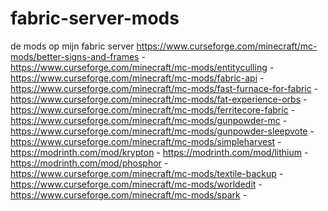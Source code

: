 # fabric-server-mods
de mods op mijn fabric server
https://www.curseforge.com/minecraft/mc-mods/better-signs-and-frames -
https://www.curseforge.com/minecraft/mc-mods/entityculling -
https://www.curseforge.com/minecraft/mc-mods/fabric-api -
https://www.curseforge.com/minecraft/mc-mods/fast-furnace-for-fabric -
https://www.curseforge.com/minecraft/mc-mods/fat-experience-orbs -
https://www.curseforge.com/minecraft/mc-mods/ferritecore-fabric -
https://www.curseforge.com/minecraft/mc-mods/gunpowder-mc -
https://www.curseforge.com/minecraft/mc-mods/gunpowder-sleepvote -
https://www.curseforge.com/minecraft/mc-mods/simpleharvest -
https://modrinth.com/mod/krypton -
https://modrinth.com/mod/lithium -
https://modrinth.com/mod/phosphor -
https://www.curseforge.com/minecraft/mc-mods/textile-backup -
https://www.curseforge.com/minecraft/mc-mods/worldedit -
https://www.curseforge.com/minecraft/mc-mods/spark -
